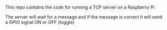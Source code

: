 This repo contains the code for running a TCP server on a Raspberry Pi

The server will wait for a message and if the message is correct it will send a GPIO signal ON or OFF (toggle)

